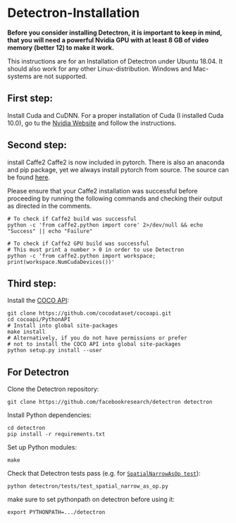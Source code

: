 # Detectron-Installation

**Before you consider installing Detectron, it is important to keep in mind, that you will need a powerful Nvidia GPU with at least 8 GB of video memory (better 12) to make it work.**

This instructions are for an Installation of Detectron under Ubuntu 18.04. It should also work for any other Linux-distribution. Windows and Mac-systems are not supported.

## First step:
Install Cuda and CuDNN.
For a proper installation of Cuda (I installed Cuda 10.0), go tu the [Nvidia Website](https://developer.nvidia.com/cuda-10.0-download-archive) and follow the instructions.

## Second step:
install Caffe2
Caffe2 is now included in pytorch. There is also an anaconda and pip package, yet we always install pytorch from source. The source can be found [here](https://github.com/pytorch/pytorch#from-source).

Please ensure that your Caffe2 installation was successful before proceeding by running the following commands and checking their output as directed in the comments.

```
# To check if Caffe2 build was successful
python -c 'from caffe2.python import core' 2>/dev/null && echo "Success" || echo "Failure"

# To check if Caffe2 GPU build was successful
# This must print a number > 0 in order to use Detectron
python -c 'from caffe2.python import workspace; print(workspace.NumCudaDevices())'
```

## Third step:

Install the [COCO API](https://github.com/cocodataset/cocoapi):

```
git clone https://github.com/cocodataset/cocoapi.git
cd cocoapi/PythonAPI
# Install into global site-packages
make install
# Alternatively, if you do not have permissions or prefer
# not to install the COCO API into global site-packages
python setup.py install --user
```
## For Detectron

Clone the Detectron repository:

```
git clone https://github.com/facebookresearch/detectron detectron
```

Install Python dependencies:

```
cd detectron
pip install -r requirements.txt
```

Set up Python modules:

```
make
```

Check that Detectron tests pass (e.g. for [`SpatialNarrowAsOp test`](detectron/tests/test_spatial_narrow_as_op.py)):

```
python detectron/tests/test_spatial_narrow_as_op.py
```

make sure to set pythonpath on detectron before using it:
```
export PYTHONPATH=.../detectron
```

